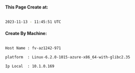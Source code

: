 
   
#### This Page Create at:

```bash

2023-11-13 - 11:45:51 UTC

```

#### Create By Machine:

```bash

Host Name : fv-az1242-971

platform  : Linux-6.2.0-1015-azure-x86_64-with-glibc2.35

Ip Local  : 10.1.0.169

```

